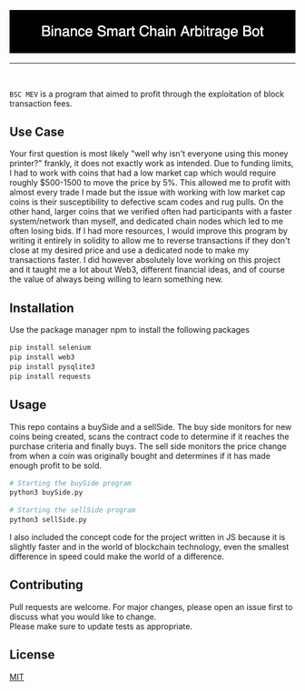 <p align="center"> <img src="Project Elements/Binance_Smart_Chain_Arbitrage_Bot.png"/> </p>

<hr>
<br/>

```BSC MEV``` is a program that aimed to profit through the exploitation of block transaction fees.

## Use Case
Your first question is most likely "well why isn't everyone using this money printer?" frankly, it does not exactly work as intended. Due to funding limits, I had to work with coins that had a low market cap which would require roughly $500-1500 to move the price by 5%. This allowed me to profit with almost every trade I made but the issue with working with low market cap coins is their susceptibility to defective scam codes and rug pulls. On the other hand, larger coins that we verified often had participants with a faster system/network than myself, and dedicated chain nodes which led to me often losing bids. If I had more resources, I would improve this program by writing it entirely in solidity to allow me to reverse transactions if they don't close at my desired price and use a dedicated node to make my transactions faster. I did however absolutely love working on this project and it taught me a lot about Web3, different financial ideas, and of course the value of always being willing to learn something new.


## Installation

Use the package manager npm to install the following packages

```bash
pip install selenium
pip install web3
pip install pysqlite3
pip install requests
```

## Usage
This repo contains a buySide and a sellSide. The buy side monitors for new coins being created, scans the contract code to determine if it reaches the purchase criteria and finally buys. The sell side monitors the price change from when a coin was originally bought and determines if it has made enough profit to be sold.

```py
# Starting the buySide program
python3 buySide.py
```

```py
# Starting the sellSide program
python3 sellSide.py
```

I also included the concept code for the project written in JS because it is slightly faster and in the world of blockchain technology, even the smallest difference in speed could make the world of a difference.

## Contributing
Pull requests are welcome. For major changes, please open an issue first to discuss what you would like to change.
<br/>
Please make sure to update tests as appropriate.

## License
[MIT](https://choosealicense.com/licenses/mit/)
